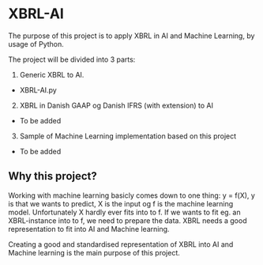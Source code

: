 # XBRL-AI

The purpose of this project is to apply XBRL in AI and Machine Learning, by usage of Python.

The project will be divided into 3 parts:
1. Generic XBRL to AI.
  * XBRL-AI.py
2. XBRL in Danish GAAP og Danish IFRS (with extension) to AI
  * To be added
3. Sample of Machine Learning implementation based on this project
  * To be added

## Why this project?

Working with machine learning basicly comes down to one thing: y = f(X), y is that we wants to predict, X is the input og f is the machine learning model. Unfortunately X hardly ever fits into to f. If we wants to fit eg. an XBRL-instance into to f, we need to prepare the data. XBRL needs a good representation to fit into AI and Machine learning.

Creating a good and standardised representation of XBRL into AI and Machine learning is the main purpose of this project.
